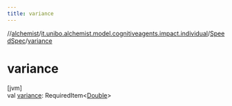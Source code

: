 ```yaml
---
title: variance
---
```

//[alchemist](../../../index.html)/[it.unibo.alchemist.model.cognitiveagents.impact.individual](../index.html)/[SpeedSpec](index.html)/[variance](variance.html)



# variance



[jvm]\
val [variance](variance.html): RequiredItem<[Double](https://kotlinlang.org/api/latest/jvm/stdlib/kotlin/-double/index.html)>




